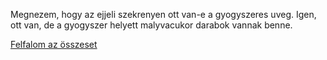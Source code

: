 Megnezem, hogy az ejjeli szekrenyen ott van-e a gyogyszeres uveg.
Igen, ott van, de a gyogyszer helyett malyvacukor darabok vannak benne.

[Felfalom az összeset](../../zuhanyzas/eves/eves.md)
